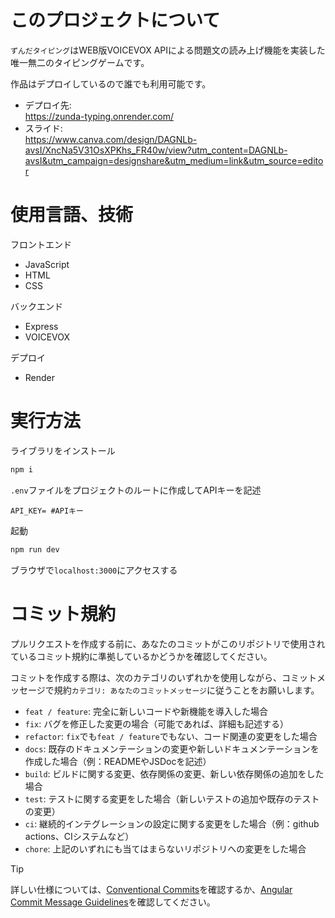 # このプロジェクトについて

`ずんだタイピング`はWEB版VOICEVOX APIによる問題文の読み上げ機能を実装した
唯一無二のタイピングゲームです。

作品はデプロイしているので誰でも利用可能です。

- デプロイ先: <br>
  https://zunda-typing.onrender.com/
- スライド: <br>
  https://www.canva.com/design/DAGNLb-avsI/XncNa5V31OsXPKhs_FR40w/view?utm_content=DAGNLb-avsI&utm_campaign=designshare&utm_medium=link&utm_source=editor

# 使用言語、技術

フロントエンド

- JavaScript
- HTML
- CSS

バックエンド

- Express
- VOICEVOX

デプロイ

- Render

# 実行方法

ライブラリをインストール

```sh
npm i
```

`.env`ファイルをプロジェクトのルートに作成してAPIキーを記述

```env
API_KEY= #APIキー
```

起動

```sh
npm run dev
```

ブラウザで`localhost:3000`にアクセスする

# コミット規約

プルリクエストを作成する前に、あなたのコミットがこのリポジトリで使用されているコミット規約に準拠しているかどうかを確認してください。

コミットを作成する際は、次のカテゴリのいずれかを使用しながら、コミットメッセージで規約`カテゴリ: あなたのコミットメッセージ`に従うことをお願いします。

- `feat / feature`: 完全に新しいコードや新機能を導入した場合
- `fix`: バグを修正した変更の場合（可能であれば、詳細も記述する）
- `refactor`: `fix`でも`feat / feature`でもない、コード関連の変更をした場合
- `docs`: 既存のドキュメンテーションの変更や新しいドキュメンテーションを作成した場合（例：READMEやJSDocを記述）
- `build`: ビルドに関する変更、依存関係の変更、新しい依存関係の追加をした場合
- `test`: テストに関する変更をした場合（新しいテストの追加や既存のテストの変更）
- `ci`: 継続的インテグレーションの設定に関する変更をした場合（例：github actions、CIシステムなど）
- `chore`: 上記のいずれにも当てはまらないリポジトリへの変更をした場合

> [!TIP]
>
> 詳しい仕様については、[Conventional Commits](https://www.conventionalcommits.org)を確認するか、[Angular Commit Message Guidelines](https://github.com/angular/angular/blob/22b96b9/CONTRIBUTING.md#-commit-message-guidelines)を確認してください。
